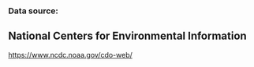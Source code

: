 ### Data source: 

## **National Centers for Environmental Information**

https://www.ncdc.noaa.gov/cdo-web/
